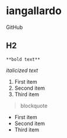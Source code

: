 # iangallardo
GitHub
## H2
	**bold text**
  *italicized text*
  1. First item
2. Second item
3. Third item
> blockquote
- First item
- Second item
- Third item
